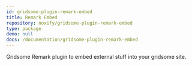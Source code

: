 ```yaml
---
id: gridsome-plugin-remark-embed
title: Remark Embed
repository: noxify/gridsome-plugin-remark-embed
type: package
demo: null
docs: /documentation/gridsome-plugin-remark-embed
---
```


Gridsome Remark plugin to embed external stuff into your gridsome site.